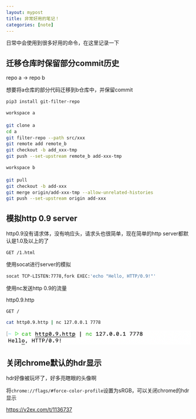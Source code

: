 ```yaml
---
layout: mypost
title: 非常好用的笔记！
categories: [note]
---
```


日常中会使用到很多好用的命令，在这里记录一下

## 迁移仓库时保留部分commit历史
repo a -> repo b

想要将a仓库的部分代码迁移到b仓库中，并保留commit

```bash
pip3 install git-filter-repo
```

```bash
workspace a

git clone a
cd a
git filter-repo --path src/xxx
git remote add remote_b
git checkout -b add_xxx-tmp
git push --set-upstream remote_b add-xxx-tmp
```

```bash
workspace b

git pull
git checkout -b add-xxx
git merge origin/add-xxx-tmp --allow-unrelated-histories
git push --set-upstream origin add-xxx
```
## 模拟http 0.9 server
http0.9没有请求体，没有响应头，请求头也很简单，现在简单的http server都默认是1.0及以上的了

```http
GET /1.html
```

使用socat进行server的模拟
```bash
socat TCP-LISTEN:7778,fork EXEC:'echo "Hello, HTTP/0.9!"'
```

使用nc发送http 0.9的流量

http0.9.http
```
GET /
```

```bash
cat http0.9.http | nc 127.0.0.1 7778
```

![](https://raw.githubusercontent.com/LRainner/Pic/main/img/be944215a9c59ebd1864b39086d8ca11.png)

## 关闭chrome默认的hdr显示
hdr好像被玩坏了，好多亮瞎眼的头像啊

将`chrome://flags/#force-color-profile`设置为sRGB，可以关闭chrome的hdr显示

https://v2ex.com/t/1136737
